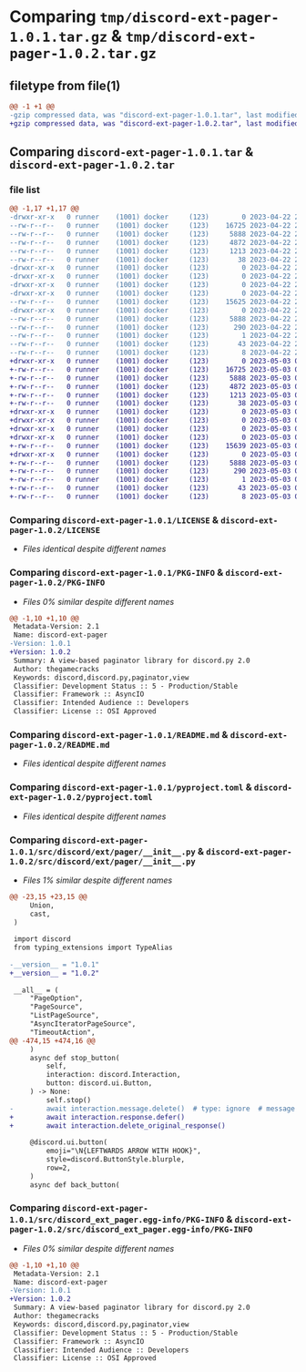 # Comparing `tmp/discord-ext-pager-1.0.1.tar.gz` & `tmp/discord-ext-pager-1.0.2.tar.gz`

## filetype from file(1)

```diff
@@ -1 +1 @@
-gzip compressed data, was "discord-ext-pager-1.0.1.tar", last modified: Sat Apr 22 22:39:59 2023, max compression
+gzip compressed data, was "discord-ext-pager-1.0.2.tar", last modified: Wed May  3 03:01:41 2023, max compression
```

## Comparing `discord-ext-pager-1.0.1.tar` & `discord-ext-pager-1.0.2.tar`

### file list

```diff
@@ -1,17 +1,17 @@
-drwxr-xr-x   0 runner    (1001) docker     (123)        0 2023-04-22 22:39:59.754344 discord-ext-pager-1.0.1/
--rw-r--r--   0 runner    (1001) docker     (123)    16725 2023-04-22 22:39:47.000000 discord-ext-pager-1.0.1/LICENSE
--rw-r--r--   0 runner    (1001) docker     (123)     5888 2023-04-22 22:39:59.754344 discord-ext-pager-1.0.1/PKG-INFO
--rw-r--r--   0 runner    (1001) docker     (123)     4872 2023-04-22 22:39:47.000000 discord-ext-pager-1.0.1/README.md
--rw-r--r--   0 runner    (1001) docker     (123)     1213 2023-04-22 22:39:47.000000 discord-ext-pager-1.0.1/pyproject.toml
--rw-r--r--   0 runner    (1001) docker     (123)       38 2023-04-22 22:39:59.754344 discord-ext-pager-1.0.1/setup.cfg
-drwxr-xr-x   0 runner    (1001) docker     (123)        0 2023-04-22 22:39:59.750344 discord-ext-pager-1.0.1/src/
-drwxr-xr-x   0 runner    (1001) docker     (123)        0 2023-04-22 22:39:59.750344 discord-ext-pager-1.0.1/src/discord/
-drwxr-xr-x   0 runner    (1001) docker     (123)        0 2023-04-22 22:39:59.750344 discord-ext-pager-1.0.1/src/discord/ext/
-drwxr-xr-x   0 runner    (1001) docker     (123)        0 2023-04-22 22:39:59.750344 discord-ext-pager-1.0.1/src/discord/ext/pager/
--rw-r--r--   0 runner    (1001) docker     (123)    15625 2023-04-22 22:39:47.000000 discord-ext-pager-1.0.1/src/discord/ext/pager/__init__.py
-drwxr-xr-x   0 runner    (1001) docker     (123)        0 2023-04-22 22:39:59.754344 discord-ext-pager-1.0.1/src/discord_ext_pager.egg-info/
--rw-r--r--   0 runner    (1001) docker     (123)     5888 2023-04-22 22:39:59.000000 discord-ext-pager-1.0.1/src/discord_ext_pager.egg-info/PKG-INFO
--rw-r--r--   0 runner    (1001) docker     (123)      290 2023-04-22 22:39:59.000000 discord-ext-pager-1.0.1/src/discord_ext_pager.egg-info/SOURCES.txt
--rw-r--r--   0 runner    (1001) docker     (123)        1 2023-04-22 22:39:59.000000 discord-ext-pager-1.0.1/src/discord_ext_pager.egg-info/dependency_links.txt
--rw-r--r--   0 runner    (1001) docker     (123)       43 2023-04-22 22:39:59.000000 discord-ext-pager-1.0.1/src/discord_ext_pager.egg-info/requires.txt
--rw-r--r--   0 runner    (1001) docker     (123)        8 2023-04-22 22:39:59.000000 discord-ext-pager-1.0.1/src/discord_ext_pager.egg-info/top_level.txt
+drwxr-xr-x   0 runner    (1001) docker     (123)        0 2023-05-03 03:01:41.837136 discord-ext-pager-1.0.2/
+-rw-r--r--   0 runner    (1001) docker     (123)    16725 2023-05-03 03:01:29.000000 discord-ext-pager-1.0.2/LICENSE
+-rw-r--r--   0 runner    (1001) docker     (123)     5888 2023-05-03 03:01:41.837136 discord-ext-pager-1.0.2/PKG-INFO
+-rw-r--r--   0 runner    (1001) docker     (123)     4872 2023-05-03 03:01:29.000000 discord-ext-pager-1.0.2/README.md
+-rw-r--r--   0 runner    (1001) docker     (123)     1213 2023-05-03 03:01:29.000000 discord-ext-pager-1.0.2/pyproject.toml
+-rw-r--r--   0 runner    (1001) docker     (123)       38 2023-05-03 03:01:41.837136 discord-ext-pager-1.0.2/setup.cfg
+drwxr-xr-x   0 runner    (1001) docker     (123)        0 2023-05-03 03:01:41.837136 discord-ext-pager-1.0.2/src/
+drwxr-xr-x   0 runner    (1001) docker     (123)        0 2023-05-03 03:01:41.837136 discord-ext-pager-1.0.2/src/discord/
+drwxr-xr-x   0 runner    (1001) docker     (123)        0 2023-05-03 03:01:41.837136 discord-ext-pager-1.0.2/src/discord/ext/
+drwxr-xr-x   0 runner    (1001) docker     (123)        0 2023-05-03 03:01:41.837136 discord-ext-pager-1.0.2/src/discord/ext/pager/
+-rw-r--r--   0 runner    (1001) docker     (123)    15639 2023-05-03 03:01:29.000000 discord-ext-pager-1.0.2/src/discord/ext/pager/__init__.py
+drwxr-xr-x   0 runner    (1001) docker     (123)        0 2023-05-03 03:01:41.837136 discord-ext-pager-1.0.2/src/discord_ext_pager.egg-info/
+-rw-r--r--   0 runner    (1001) docker     (123)     5888 2023-05-03 03:01:41.000000 discord-ext-pager-1.0.2/src/discord_ext_pager.egg-info/PKG-INFO
+-rw-r--r--   0 runner    (1001) docker     (123)      290 2023-05-03 03:01:41.000000 discord-ext-pager-1.0.2/src/discord_ext_pager.egg-info/SOURCES.txt
+-rw-r--r--   0 runner    (1001) docker     (123)        1 2023-05-03 03:01:41.000000 discord-ext-pager-1.0.2/src/discord_ext_pager.egg-info/dependency_links.txt
+-rw-r--r--   0 runner    (1001) docker     (123)       43 2023-05-03 03:01:41.000000 discord-ext-pager-1.0.2/src/discord_ext_pager.egg-info/requires.txt
+-rw-r--r--   0 runner    (1001) docker     (123)        8 2023-05-03 03:01:41.000000 discord-ext-pager-1.0.2/src/discord_ext_pager.egg-info/top_level.txt
```

### Comparing `discord-ext-pager-1.0.1/LICENSE` & `discord-ext-pager-1.0.2/LICENSE`

 * *Files identical despite different names*

### Comparing `discord-ext-pager-1.0.1/PKG-INFO` & `discord-ext-pager-1.0.2/PKG-INFO`

 * *Files 0% similar despite different names*

```diff
@@ -1,10 +1,10 @@
 Metadata-Version: 2.1
 Name: discord-ext-pager
-Version: 1.0.1
+Version: 1.0.2
 Summary: A view-based paginator library for discord.py 2.0
 Author: thegamecracks
 Keywords: discord,discord.py,paginator,view
 Classifier: Development Status :: 5 - Production/Stable
 Classifier: Framework :: AsyncIO
 Classifier: Intended Audience :: Developers
 Classifier: License :: OSI Approved
```

### Comparing `discord-ext-pager-1.0.1/README.md` & `discord-ext-pager-1.0.2/README.md`

 * *Files identical despite different names*

### Comparing `discord-ext-pager-1.0.1/pyproject.toml` & `discord-ext-pager-1.0.2/pyproject.toml`

 * *Files identical despite different names*

### Comparing `discord-ext-pager-1.0.1/src/discord/ext/pager/__init__.py` & `discord-ext-pager-1.0.2/src/discord/ext/pager/__init__.py`

 * *Files 1% similar despite different names*

```diff
@@ -23,15 +23,15 @@
     Union,
     cast,
 )
 
 import discord
 from typing_extensions import TypeAlias
 
-__version__ = "1.0.1"
+__version__ = "1.0.2"
 
 __all__ = (
     "PageOption",
     "PageSource",
     "ListPageSource",
     "AsyncIteratorPageSource",
     "TimeoutAction",
@@ -474,15 +474,16 @@
     )
     async def stop_button(
         self,
         interaction: discord.Interaction,
         button: discord.ui.Button,
     ) -> None:
         self.stop()
-        await interaction.message.delete()  # type: ignore  # message is not None
+        await interaction.response.defer()
+        await interaction.delete_original_response()
 
     @discord.ui.button(
         emoji="\N{LEFTWARDS ARROW WITH HOOK}",
         style=discord.ButtonStyle.blurple,
         row=2,
     )
     async def back_button(
```

### Comparing `discord-ext-pager-1.0.1/src/discord_ext_pager.egg-info/PKG-INFO` & `discord-ext-pager-1.0.2/src/discord_ext_pager.egg-info/PKG-INFO`

 * *Files 0% similar despite different names*

```diff
@@ -1,10 +1,10 @@
 Metadata-Version: 2.1
 Name: discord-ext-pager
-Version: 1.0.1
+Version: 1.0.2
 Summary: A view-based paginator library for discord.py 2.0
 Author: thegamecracks
 Keywords: discord,discord.py,paginator,view
 Classifier: Development Status :: 5 - Production/Stable
 Classifier: Framework :: AsyncIO
 Classifier: Intended Audience :: Developers
 Classifier: License :: OSI Approved
```

